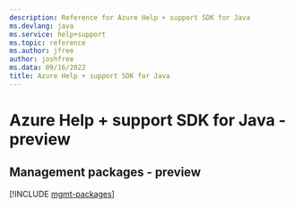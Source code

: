 ```yaml
---
description: Reference for Azure Help + support SDK for Java
ms.devlang: java
ms.service: help+support
ms.topic: reference
ms.author: jfree
author: joshfree
ms.data: 09/16/2022
title: Azure Help + support SDK for Java
---
```

# Azure Help + support SDK for Java - preview

## Management packages - preview
[!INCLUDE [mgmt-packages](help-+-support-mgmt-index.md)]